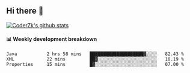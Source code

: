 ## Hi there 👋

[![CoderZk's github stats](https://github-readme-stats.vercel.app/api?username=zhoukuo123&show_icons=true&count_private=true)](https://github.com/anuraghazra/github-readme-stats)

#### :bar_chart: Weekly development breakdown

<!--START_SECTION:waka-->
```text
Java           2 hrs 58 mins   ████████████████████▓░░░░   82.43 % 
XML            22 mins         ██▓░░░░░░░░░░░░░░░░░░░░░░   10.19 % 
Properties     15 mins         █▓░░░░░░░░░░░░░░░░░░░░░░░   07.00 % 
```
<!--END_SECTION:waka-->
